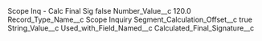 <?xml version="1.0" encoding="UTF-8"?>
<CustomMetadata xmlns="http://soap.sforce.com/2006/04/metadata" xmlns:xsi="http://www.w3.org/2001/XMLSchema-instance" xmlns:xsd="http://www.w3.org/2001/XMLSchema">
    <label>Scope Inq - Calc Final Sig</label>
    <protected>false</protected>
    <values>
        <field>Number_Value__c</field>
        <value xsi:type="xsd:double">120.0</value>
    </values>
    <values>
        <field>Record_Type_Name__c</field>
        <value xsi:type="xsd:string">Scope Inquiry</value>
    </values>
    <values>
        <field>Segment_Calculation_Offset__c</field>
        <value xsi:type="xsd:boolean">true</value>
    </values>
    <values>
        <field>String_Value__c</field>
        <value xsi:nil="true"/>
    </values>
    <values>
        <field>Used_with_Field_Named__c</field>
        <value xsi:type="xsd:string">Calculated_Final_Signature__c</value>
    </values>
</CustomMetadata>

